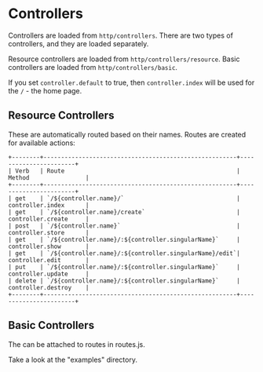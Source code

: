 # Controllers

Controllers are loaded from `http/controllers`. There are two types of controllers, and they are loaded separately.

Resource controllers are loaded from `http/controllers/resource`. Basic controllers are loaded from `http/controllers/basic`.

If you set `controller.default` to true, then `controller.index` will be used for the `/` - the home page.

## Resource Controllers

These are automatically routed based on their names. Routes are created for available actions:

```
+--------+-------------------------------------------------------+-----------------------+
| Verb   | Route                                                 | Method                |
+--------+-------------------------------------------------------+-----------------------+
| get    | `/${controller.name}/`                                | controller.index      |
| get    | `/${controller.name}/create`                          | controller.create     |
| post   | `/${controller.name}`                                 | controller.store      |
| get    | `/${controller.name}/:${controller.singularName}`     | controller.show       |
| get    | `/${controller.name}/:${controller.singularName}/edit`| controller.edit       |
| put    | `/${controller.name}/:${controller.singularName}`     | controller.update     |
| delete | `/${controller.name}/:${controller.singularName}`     | controller.destroy    |
+--------+-------------------------------------------------------+-----------------------+
```

## Basic Controllers

The can be attached to routes in routes.js.

Take a look at the "examples" directory.